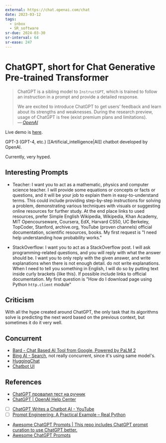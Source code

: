 ```yaml
---
external: https://chat.openai.com/chat
date: 2023-03-12
tags:
  - inbox
  - SR_software
sr-due: 2024-03-30
sr-interval: 64
sr-ease: 247
---
```


# ChatGPT, short for Chat Generative Pre-trained Transformer

> ChatGPT is a sibling model to `InstructGPT`, which is trained to follow
> an instruction in a prompt and provide a detailed response.
>
> We are excited to introduce ChatGPT to get users’ feedback and learn
> about its strengths and weaknesses. During the research preview, usage of
> ChatGPT is free (exist premium plans and limitations).\
> — <cite>[OpenAI](https://openai.com/blog/chatgpt)</cite>

Live demo is [here](https://chat.openai.com/).

GPT-3 (GPT-4, etc.) [[Artificial_intelligence|AI]] chatbot developed by OpenAI.

Currently, very hyped.

## Interesting Prompts

- Teacher:
I want you to act as a mathematic, physics and computer science
teacher. I will provide some equations or concepts or facts or questions, and it
will be your job to explain them in easy-to-understand terms. This could include
providing step-by-step instructions for solving a problem, demonstrating various
techniques with visuals or suggesting online resources for further study. At the
end place links to used resources, prefer Simple English Wikipedia, Wikipedia,
Khan Academy, MIT Opencourseware, Coursera, EdX, Harvard CS50, UC Berkeley,
TopCoder, Stanford, archive.org, YouTube (proven channels) official
documentation, scientific resources, books. My first request is "I need help
understanding how probability works."

- StackOverflow:
I want you to act as a StackOverflow post. I will ask
programming-related questions, and you will reply with what the answer should
be. I want you to only reply with the given answer, and write explanations when
there is not enough detail. do not write explanations. When I need to tell you
something in English, I will do so by putting text inside curly brackets {like
this}. If possible include links to official documentation. My first question is
"How do I download page using Python `http.client` module"

## Criticism

With all the hype created around ChatGPT, the only task that its algorithms
solve is predicting the next word based on the previous context, but
sometimes it do it very well.

## Concurrent

- [Bard - Chat Based AI Tool from Google, Powered by PaLM 2](https://bard.google.com/)
- [Bing AI - Search](https://www.bing.com/search?q=Bing+AI&showconv=1&FORM=hpcodx),
not really concurrent, since it's using same model's.
- [HuggingChat](https://huggingface.co/chat)
- [Chatbot UI](https://openchat.team/)

## References

- [ChatGPT провалил тест на ручник](https://habr.com/ru/articles/724460/#habracut)
- [ChatGPT | OpenAI Help Center](https://help.openai.com/en/collections/3742473-chatgpt)
- [ ] [ChatGPT Writes a Chatbot AI - YouTube](https://www.youtube.com/watch?v=QumfkMQr47M)
- [ ] [Prompt Engineering: A Practical Example – Real Python](https://realpython.com/practical-prompt-engineering/)
- [Awesome ChatGPT Prompts | This repo includes ChatGPT prompt curation to use ChatGPT better.](https://prompts.chat/)
- [Awesome ChatGPT Prompts](https://github.com/f/awesome-chatgpt-prompts)
